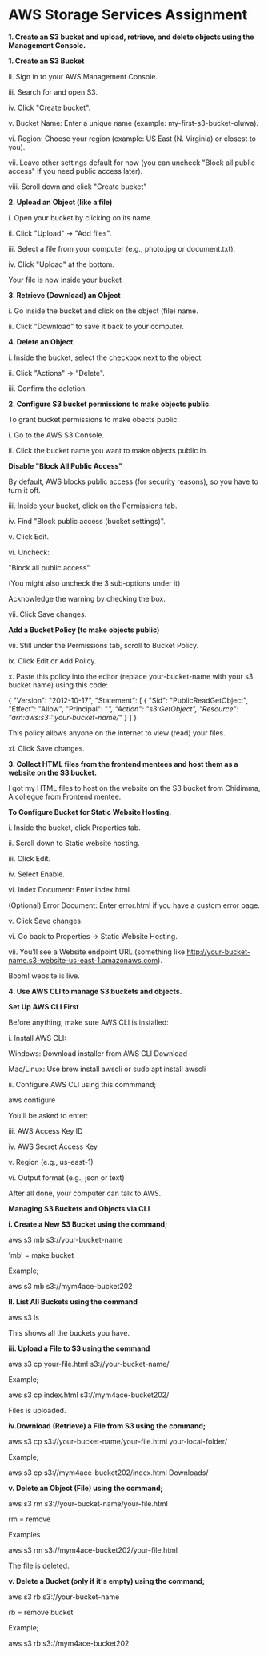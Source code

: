 # AWS Storage Services Assignment

**1. Create an S3 bucket and upload, retrieve, and delete objects using the Management Console.**


**1. Create an S3 Bucket**


ii. Sign in to your AWS Management Console.

iii. Search for and open S3.

iv. Click "Create bucket".

v. Bucket Name: Enter a unique name (example: my-first-s3-bucket-oluwa).

vi. Region: Choose your region (example: US East (N. Virginia) or closest to you).

vii. Leave other settings default for now (you can uncheck "Block all public access" if you need public access later).

viii. Scroll down and click "Create bucket"


**2. Upload an Object (like a file)**


i. Open your bucket by clicking on its name.

ii. Click "Upload" → "Add files".

iii. Select a file from your computer (e.g., photo.jpg or document.txt).

iv. Click "Upload" at the bottom.

Your file is now inside your bucket


**3. Retrieve (Download) an Object**


i. Go inside the bucket and click on the object (file) name.

ii. Click "Download" to save it back to your computer.


**4. Delete an Object**


i. Inside the bucket, select the checkbox next to the object.

ii. Click "Actions" → "Delete".

iii. Confirm the deletion.


**2. Configure S3 bucket permissions to make objects public.**


To grant bucket permissions to make obects public.

i. Go to the AWS S3 Console.

ii. Click the bucket name you want to make objects public in.


**Disable "Block All Public Access"**

By default, AWS blocks public access (for security reasons), so you have to turn it off.

iii. Inside your bucket, click on the Permissions tab.

iv. Find "Block public access (bucket settings)".

v. Click Edit.

vi. Uncheck:

"Block all public access"

(You might also uncheck the 3 sub-options under it)

Acknowledge the warning by checking the box.

vii. Click Save changes.


 **Add a Bucket Policy (to make objects public)**
 

vii. Still under the Permissions tab, scroll to Bucket Policy.

ix. Click Edit or Add Policy.

x. Paste this policy into the editor (replace your-bucket-name with your s3 bucket name) using this code:

{
  "Version": "2012-10-17",
  "Statement": [
    {
      "Sid": "PublicReadGetObject",
      "Effect": "Allow",
      "Principal": "*",
      "Action": "s3:GetObject",
      "Resource": "arn:aws:s3:::your-bucket-name/*"
    }
  ]
}

This policy allows anyone on the internet to view (read) your files.

xi. Click Save changes.


**3. Collect HTML files from the frontend mentees and host them as a website on the S3 bucket.**

I got my HTML files to host on the website on the S3 bucket from Chidimma, A collegue from Frontend mentee.


**To Configure Bucket for Static Website Hosting.**


i. Inside the bucket, click Properties tab.

ii. Scroll down to Static website hosting.

iii. Click Edit.

iv. Select Enable.

vi. Index Document: Enter index.html.

(Optional) Error Document: Enter error.html if you have a custom error page.

v. Click Save changes.

vi. Go back to Properties → Static Website Hosting.

vii. You’ll see a Website endpoint URL (something like http://your-bucket-name.s3-website-us-east-1.amazonaws.com).

Boom! website is live.


**4. Use AWS CLI to manage S3 buckets and objects.**


**Set Up AWS CLI First**

Before anything, make sure AWS CLI is installed:

i. Install AWS CLI:

Windows: Download installer from AWS CLI Download

Mac/Linux: Use brew install awscli or sudo apt install awscli

ii. Configure AWS CLI using this commmand;

aws configure

You'll be asked to enter:

iii. AWS Access Key ID

iv. AWS Secret Access Key

v. Region (e.g., us-east-1)

vi. Output format (e.g., json or text)

After all done, your computer can talk to AWS.


**Managing S3 Buckets and Objects via CLI**


**i. Create a New S3 Bucket using the command;**

aws s3 mb s3://your-bucket-name

'mb' = make bucket

Example;

aws s3 mb s3://mym4ace-bucket202


**II. List All Buckets using the command**

aws s3 ls

This shows all the buckets you have.


**iii. Upload a File to S3 using the command**

aws s3 cp your-file.html s3://your-bucket-name/

Example;

aws s3 cp index.html s3://mym4ace-bucket202/

Files is uploaded.


**iv.Download (Retrieve) a File from S3 using the command;**

aws s3 cp s3://your-bucket-name/your-file.html your-local-folder/

Example;

aws s3 cp s3://mym4ace-bucket202/index.html Downloads/


**v. Delete an Object (File) using the command;**

aws s3 rm s3://your-bucket-name/your-file.html

rm = remove

Examples

aws s3 rm s3://mym4ace-bucket202/your-file.html

The file is deleted.


**v. Delete a Bucket (only if it's empty) using the command;**

aws s3 rb s3://your-bucket-name

rb = remove bucket

Example;

aws s3 rb s3://mym4ace-bucket202











